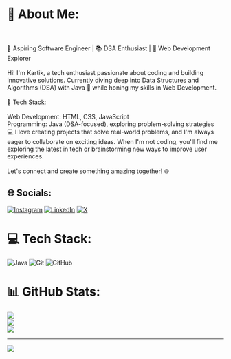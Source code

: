 # 💫 About Me:
<br><br>🌟 Aspiring Software Engineer | 📚 DSA Enthusiast | 🎨 Web Development Explorer<br><br>Hi! I'm Kartik, a tech enthusiast passionate about coding and building innovative solutions. Currently diving deep into Data Structures and Algorithms (DSA) with Java 🍵 while honing my skills in Web Development.<br><br>🔧 Tech Stack:<br><br>Web Development: HTML, CSS, JavaScript<br>Programming: Java (DSA-focused), exploring problem-solving strategies<br>💻 I love creating projects that solve real-world problems, and I'm always eager to collaborate on exciting ideas. When I'm not coding, you'll find me exploring the latest in tech or brainstorming new ways to improve user experiences.<br><br>Let's connect and create something amazing together! 🌐


## 🌐 Socials:
[![Instagram](https://img.shields.io/badge/Instagram-%23E4405F.svg?logo=Instagram&logoColor=white)](https://instagram.com/wickedkartik) [![LinkedIn](https://img.shields.io/badge/LinkedIn-%230077B5.svg?logo=linkedin&logoColor=white)](https://linkedin.com/in/sharmaxkartik) [![X](https://img.shields.io/badge/X-black.svg?logo=X&logoColor=white)](https://x.com/wickedkartik) 

# 💻 Tech Stack:
![Java](https://img.shields.io/badge/java-%23ED8B00.svg?style=for-the-badge&logo=openjdk&logoColor=white) ![Git](https://img.shields.io/badge/git-%23F05033.svg?style=for-the-badge&logo=git&logoColor=white) ![GitHub](https://img.shields.io/badge/github-%23121011.svg?style=for-the-badge&logo=github&logoColor=white)
# 📊 GitHub Stats:
![](https://github-readme-stats.vercel.app/api?username=sharmaxkartik&theme=dark&hide_border=false&include_all_commits=false&count_private=false)<br/>
![](https://github-readme-streak-stats.herokuapp.com/?user=sharmaxkartik&theme=dark&hide_border=false)<br/>
![](https://github-readme-stats.vercel.app/api/top-langs/?username=sharmaxkartik&theme=dark&hide_border=false&include_all_commits=false&count_private=false&layout=compact)

---
[![](https://visitcount.itsvg.in/api?id=sharmaxkartik&icon=0&color=0)](https://visitcount.itsvg.in)

<!-- Proudly created with GPRM ( https://gprm.itsvg.in ) -->
